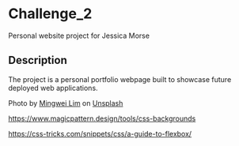 # Challenge_2
Personal website project for Jessica Morse

## Description
The project is a personal portfolio webpage built to showcase future deployed web applications. 

Photo by <a href="https://unsplash.com/@cmzw?utm_source=unsplash&utm_medium=referral&utm_content=creditCopyText">Mingwei Lim</a> on <a href="https://unsplash.com/t/textures-patterns?utm_source=unsplash&utm_medium=referral&utm_content=creditCopyText">Unsplash</a>
  
  https://www.magicpattern.design/tools/css-backgrounds

  https://css-tricks.com/snippets/css/a-guide-to-flexbox/